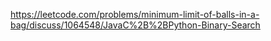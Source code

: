 https://leetcode.com/problems/minimum-limit-of-balls-in-a-bag/discuss/1064548/JavaC%2B%2BPython-Binary-Search
​